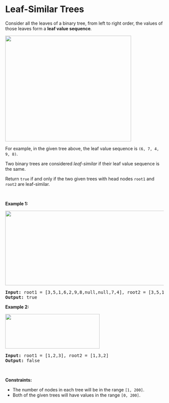 # Leaf-Similar Trees

<p>Consider all the leaves of a binary tree, from&nbsp;left to right order, the values of those&nbsp;leaves form a <strong>leaf value sequence</strong><em>.</em></p>

<p><img alt="" src="https://s3-lc-upload.s3.amazonaws.com/uploads/2018/07/16/tree.png" style="width: 400px; height: 336px;" /></p>

<p>For example, in the given tree above, the leaf value sequence is <code>(6, 7, 4, 9, 8)</code>.</p>

<p>Two binary trees are considered <em>leaf-similar</em>&nbsp;if their leaf value sequence is the same.</p>

<p>Return <code>true</code> if and only if the two given trees with head nodes <code>root1</code> and <code>root2</code> are leaf-similar.</p>

<p>&nbsp;</p>
<p><strong class="example">Example 1:</strong></p>
<img alt="" src="https://assets.leetcode.com/uploads/2020/09/03/leaf-similar-1.jpg" style="width: 600px; height: 237px;" />
<pre>
<strong>Input:</strong> root1 = [3,5,1,6,2,9,8,null,null,7,4], root2 = [3,5,1,6,7,4,2,null,null,null,null,null,null,9,8]
<strong>Output:</strong> true
</pre>

<p><strong class="example">Example 2:</strong></p>
<img alt="" src="https://assets.leetcode.com/uploads/2020/09/03/leaf-similar-2.jpg" style="width: 300px; height: 110px;" />
<pre>
<strong>Input:</strong> root1 = [1,2,3], root2 = [1,3,2]
<strong>Output:</strong> false
</pre>

<p>&nbsp;</p>
<p><strong>Constraints:</strong></p>

<ul>
	<li>The number of nodes in each tree will be in the range <code>[1, 200]</code>.</li>
	<li>Both of the given trees will have values in the range <code>[0, 200]</code>.</li>
</ul>
